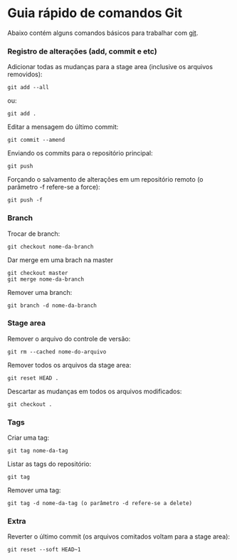 # Guia rápido de comandos Git

Abaixo contém alguns comandos básicos para trabalhar com [git](https://git-scm.com/doc).

### Registro de alterações (add, commit e etc)

Adicionar todas as mudanças para a stage area (inclusive os arquivos removidos):
```
git add --all
```

ou:
```
git add .
```

Editar a mensagem do último commit:
```
git commit --amend
```

Enviando os commits para o repositório principal:
```
git push
```

Forçando o salvamento de alterações em um repositório remoto (o parâmetro -f refere-se a force):
```
git push -f
```

### Branch

Trocar de branch:
```
git checkout nome-da-branch
```

Dar merge em uma brach na master
```
git checkout master
git merge nome-da-branch
```

Remover uma branch:
```
git branch -d nome-da-branch
```

### Stage area

Remover o arquivo do controle de versão:
```
git rm --cached nome-do-arquivo
```

Remover todos os arquivos da stage area:
```
git reset HEAD .
```

Descartar as mudanças em todos os arquivos modificados:
```
git checkout .
```

### Tags

Criar uma tag:
```
git tag nome-da-tag
```

Listar as tags do repositório:
```
git tag
```

Remover uma tag:
```
git tag -d nome-da-tag (o parâmetro -d refere-se a delete)
```

### Extra

Reverter o último commit (os arquivos comitados voltam para a stage area):
```
git reset --soft HEAD~1
```
